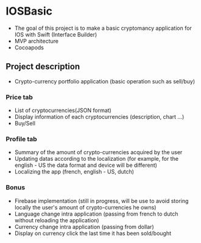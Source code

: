 # IOSBasic

- The goal of this project is to make a basic cryptomancy application for IOS with Swift (Interface Builder)
- MVP architecture
- Cocoapods

## Project description

- Crypto-currency portfolio application (basic operation such as sell/buy)

### Price tab
- List of cryptocurrencies(JSON format)
- Display information of each cryptocurrencies (description, chart ...)
- Buy/Sell

### Profile tab
- Summary of the amount of crypto-currencies acquired by the user
- Updating datas according to the localization (for example, for the english - US the data format and device will be different)
- Localizing the app (french, english - US, dutch)
### Bonus
- Firebase implementation (still in progress, will be use to avoid storing locally the user's amount of crypto-currencies he owns)
- Language change intra application (passing from french to dutch without reloading the application)
- Currency change intra application (passing from dollar)
- Display on currency click the last time it has been sold/bought
